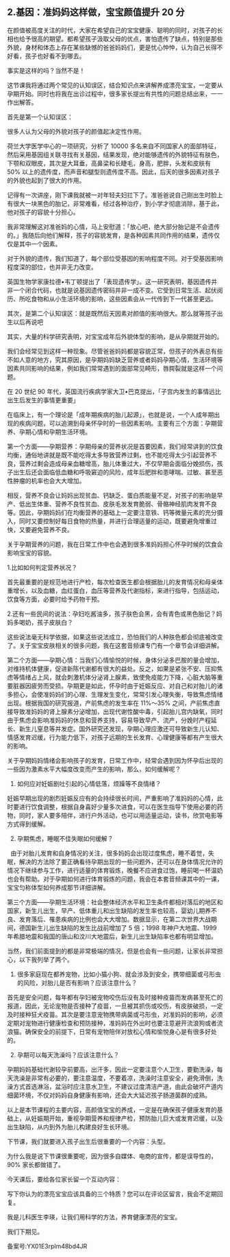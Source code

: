 ## 2.基因：准妈妈这样做，宝宝颜值提升 20 分
在颜值被高度关注的时代，大家在希望自己的宝宝健康、聪明的同时，对孩子的长相也给予很高的期望。都希望孩子汲取父母的优点，害怕遗传了缺点，特别是那些外貌，身材和体态上存在某些缺憾的爸爸妈妈们，更是忧心忡忡，认为自己长得不好看，孩子也好看不到哪去。


事实是这样的吗？当然不是！


这节课我将通过两个常见的认知误区，结合知识点来讲解养成漂亮宝宝，一定要从孕期开始。同时也将我在出诊过程中，很多家长提出有共性的问题总结出来，一一作出解答。


首先是第一个认知误区：


很多人认为父母的外貌对孩子的颜值起决定性作用。


荷兰大学医学中心的一项研究，分析了 10000 多名来自不同国家人的面部特征，然后采用基因组关联寻找有关基因，结果发现，绝对能够遗传的外貌特征有肤色，下颚和双眼皮，其次是大耳垂，高鼻梁和长睫毛，身高，肥胖，头发和皮肤有 50% 以上的遗传度，而声音和腿型则遗传度不高。因此，后天的很多因素对孩子的外貌也起到了很大的作用。


记得有一次讲座，刚下课我就被一对年轻夫妇拦下了。准爸爸说自己刚出生时脸上有很大一块黑色的胎记，非常难看，经过各种治疗，到小学才彻底消除，基于此，他对孩子的容貌十分担心。


我非常理解这对准爸妈的心情，马上安慰道：「放心吧，绝大部分胎记是不会遗传的。」我随后向他们解释，孩子的容貌发育，是各种因素共同作用的结果，遗传仅仅是其中一个因素。


对于外貌的遗传，我们知道了，每个部位受基因的影响程度不同。对于受基因影响程度深的部位，也并非无力改变。


英国生物学家康拉德•韦丁顿提出了「表现遗传学」。这一研究表明，基因遗传并非一个闭合代码，也就是说基因遗传密码并非一成不变。它受到日常生活、起伏阅历、所吃食物和从小生活环境的影响，这些因素会从一代传到下一代甚至更远。


其次，是第二个认知误区：就是既然后天因素对颜值的影响很大。那么就等孩子出生以后再说吧


其实，大量的科学研究表明，对宝宝成年后外貌体型的影响，是从孕期就开始的。


我们会经常见到这样一种现象。尽管爸爸妈妈都是容貌正常，但孩子的外表总有些不如人意的地方，究其原因，是孕期妈妈缺乏营养或者妈妈孕期心情，生活环境等因素共同影响的结果，例如我们常常遇到的面部常见畸形，唇腭裂就是这样一个问题。


在 20 世纪 90 年代，英国流行疾病学家大卫•巴克提出，「子宫内发生的事情远比出生后发生的事情更重要」


在临床上，有一个理论是「成年期疾病的胎儿起源」，也就是说，一个人成年期出现的疾病问题，可以追溯到母亲怀孕时的一些因素影响。主要有三个方面：孕期营养、孕期心情和孕期生活环境。


第一个方面——孕期营养：孕期母亲的营养状况是首要因素，我们经常讲到的饮食均衡，通俗地讲就是既不能吃得太多导致营养过剩，也不能吃得太少引起营养不良，营养过剩会造成母亲血糖增高，胎儿体重过大，不仅早期会面临分娩损伤，孩子出生后还会面临低血糖和呼吸窘迫的风险，成年后肥胖和患哮喘、过敏、甚至恶性肿瘤的机率也会大大增加。


相反，营养不良会让妈妈出现贫血、钙缺乏、蛋白质能量不足，对孩子的影响是早产、低出生体重、营养不良性贫血、皮肤毛发发育脆弱、骨骼神经肌肉发育不良等。因此，孕期妈妈们在均衡营养的基础上一定要注意铁、钙等微量元素的充分摄入，同时又要控制好每日食物的热量，并进行合理适量的运动，既要避免增重过快，又要避免营养不良。


关于孕期营养的问题，我在日常工作中也会遇到很多准妈妈担心怀孕时候的饮食会影响宝宝的容貌。


1.比如如何判定营养状况？


首先最重要的是规范地进行产检，每次检查医生都会根据胎儿的发育情况和母亲体重增长，以及血糖，血红蛋白，血压等营养及代谢指标，来进行指导，包括运动，饮食等方面，必要时给予药物干预。


2.还有一些民间的说法：孕妇吃酱油多，孩子肤色会黑，会有青色或黑色胎记？妈妈多喝奶，孩子皮肤白？


这些说法毫无科学依据，如果这些说法成立，恐怕我们的人种肤色都会彻底被改变了。关于宝宝皮肤相关的很多问题，我在这套音频课专门有一个章节会详细讲解。


第二个方面——孕期心情：当我们心情愉悦的时候，身体分泌多巴胺的量会增加，对维持机体健康，促进新陈代谢都有很大的益处。反之，如果是紧张不安、压抑焦虑等情绪占上风，就会刺激机体分泌肾上腺素，致使免疫能力下降，心脏大脑等重要脏器因疲劳而受损。孕期更是如此，怀孕时由于妊娠反应、对自己和对胎儿的诸多担心，会使准妈妈们的心理、生理发生变化，常常引发心理失衡，导致焦虑情绪出现。根据我国的研究报道，产前焦虑的发生率在 11%～35% 之间，产前焦虑直接导致准妈妈的肾上腺素分泌增加，出现代谢性酸中毒，引起胎儿宫内缺氧，同时由于焦虑会影响准妈妈的休息和营养支持，容易导致早产、流产，分娩时产程延长、新生儿窒息等并发症。国外研究还发现，孕期心理应激还可导致新生儿认知、情感发育迟缓，行为能力低下，对孩子远期的生长发育、心理健康等都有产生很大的影响。


关于孕期妈妈情绪会影响孩子的发育，日常工作中，经常会遇到因为怀孕后出现的一些因为激素水平大幅度改变而产生的影响，那么，如何缓解呢？


1. 如何应对妊娠剧吐引起的心情低落，烦躁等不良情绪？


妊娠早期出现的剧烈妊娠反应有的会持续很长时间，严重影响了准妈妈的心情，此时要进行饮食调整，根据自身喜好少量多次进食，可以在医生指导下使用必要的药物，同时，家人要多陪伴，进行户外活动，也可以用适量运动，读书，欣赏电影等方式得到缓解。


2. 孕期焦虑，睡眠不佳失眠如何缓解？


  由于对胎儿发育和自身情况的关注，很多妈妈会出现过度焦虑，睡不着觉，失眠，解决的方法除了要正确看待孕期出现的一些问题外，还可以在身体情况允许的情况下继续参与工作，进行适量的体育锻炼，晚餐不应进食过饱，睡前喝一杯温奶也会有帮助。对于孕期如何进行体育锻炼的问题，我会在本套音频课其中的一课，宝宝匀称体型如何养成那节详细讲解。


第三个方面——孕期生活环境：社会整体经济水平和卫生条件都相对落后的地区和国家，新生儿出生，早产、低体重儿和出生缺陷的发生率也较高，婴幼儿期养不良、发育落后、罹患疾病的比例也会大大增加。数据显示，在第二次世界大战期间，德国新生儿出生缺陷的发生比战前增加了 5 倍；1998 年神户大地震、1999 年希腊地震和我国的唐山和汶川大地震后，新生儿出生缺陷率也都有明显增加。


当然，我们前面提到的都是非常极端的情况，但是也会有一些问题，让家长非常担心，以下我列举了两个。


1. 很多家庭现在都养宠物，比如小猫小狗、就会涉及到安全，携带细菌或弓形虫的风险，对胎儿是否有影响？应该注意什么？


首先是安全问题，每年都有孕妇被宠物咬伤后没有及时接种疫苗而发病甚至死亡的报道，因此，无论宠物是否接种了疫苗，一旦被其抓伤或咬伤，有皮肤破损，一定及时接种狂犬疫苗。其次是要注意宠物携带病菌或弓形虫，对准妈妈的影响，必须定期对宠物进行健康检查和预防接种，准妈妈在外出时也要注意避开流浪狗或者流浪猫。确保安全的前提下，日常有宠物陪伴对放松心情和愉悦身心是有很多好处的。


2. 孕期可以每天洗澡吗？应该注意什么？


孕期妈妈基础代谢较孕前要高，出汗多，因此一定要注意个人卫生，要勤洗澡，每天洗澡是非常有必要的，要注意温度，不要着凉，洗澡时注意安全，避免滑倒，洗澡方式首选淋浴，盆浴时应注意水卫生，不建议过度清洁产道，由此会破坏产道内细菌环境，不仅对妈妈自身健康有影响，还会大大延迟孩子肠道菌群的成熟。


以上是本节课程的主要内容，高颜值宝宝的养成，一定是在确保孩子健康发育的基础上，从妊娠期开始，重视孕期营养和规律产检，预防胎儿巨大或发育迟缓，以及出生缺陷，从内到外为胎儿构建良好生长环境。


下节课，我们就要进入孩子出生后很重要的一个内容：头型。


为什么我是说下节课很重要呢，因为很多自媒体、电商的宣传，都是误导性的，90% 家长都做错了。


今天课后，要给各位家长留一个互动内容：


写下你认为的漂亮宝宝应该具备的三个特质？您可以在评论区留言，我会不定期回复。


我是儿科医生李瑛，让我们用科学的方法，养育健康漂亮的宝宝。


我们下期见。


备案号:YX01E3rplm48bd4JR


